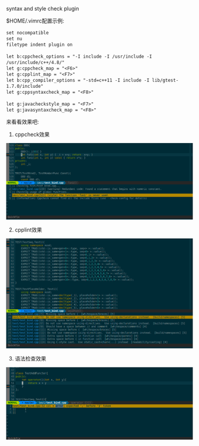 
syntax and style check plugin


$HOME/.vimrc配置示例:
```viml
set nocompatible
set nu
filetype indent plugin on

let b:cppcheck_options = "-I include -I /usr/include -I /usr/include/c++/4.8/"
let g:cppcheck_map = "<F6>"
let g:cpplint_map = "<F7>"
let b:cpp_compiler_options = "-std=c++11 -I include -I lib/gtest-1.7.0/include"
let g:cppsyntaxcheck_map = "<F8>"

let g:javacheckstyle_map = "<F7>"
let g:javasyntaxcheck_map = "<F8>"
```

来看看效果吧:

1. cppcheck效果

![image](https://github.com/cplusplus-study/staticanalytics/blob/master/doc/cppcheck_1.png)

2. cpplint效果

![image](https://github.com/cplusplus-study/staticanalytics/blob/master/doc/cpplint_1.png)

3. 语法检查效果

![image](https://github.com/cplusplus-study/staticanalytics/blob/master/doc/syntax_check_1.png)


